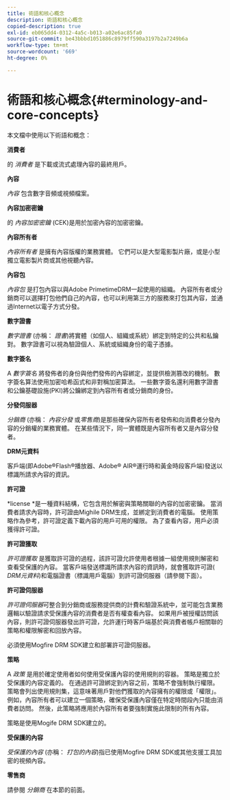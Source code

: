 ```yaml
---
title: 術語和核心概念
description: 術語和核心概念
copied-description: true
exl-id: eb065dd4-0312-4a5c-b013-a02e6ac85fa0
source-git-commit: be43bbbd1051886c8979ff590a3197b2a7249b6a
workflow-type: tm+mt
source-wordcount: '669'
ht-degree: 0%

---
```


# 術語和核心概念{#terminology-and-core-concepts}

本文檔中使用以下術語和概念：

**消費者**

的 *消費者* 是下載或流式處理內容的最終用戶。

**內容**

*內容* 包含數字音頻或視頻檔案。

**內容加密密鑰**

的 *內容加密密鑰* (CEK)是用於加密內容的加密密鑰。

**內容所有者**

*內容所有者* 是擁有內容版權的業務實體。 它們可以是大型電影製片廠，或是小型獨立電影製片商或其他視聽內容。

**內容包**

*內容包* 是打包內容以與Adobe PrimetimeDRM一起使用的組織。 內容所有者或分銷商可以選擇打包他們自己的內容，也可以利用第三方的服務來打包其內容，並通過Internet以電子方式分發。

**數字證書**

*數字證書* (亦稱： *證書*)將實體（如個人、組織或系統）綁定到特定的公共和私鑰對。 數字證書可以視為驗證個人、系統或組織身份的電子憑據。

**數字簽名**

A *數字簽名* 將發佈者的身份與他們發佈的內容綁定，並提供檢測篡改的機制。 數字簽名算法使用加密哈希函式和非對稱加密算法。 一些數字簽名還利用數字證書和公鑰基礎設施(PKI)將公鑰綁定到內容所有者或分銷商的身份。

**分發伺服器**

*分銷商* (亦稱： *內容分發* 或*零售商*)是那些確保內容所有者發佈和向消費者分發內容的分銷權的業務實體。 在某些情況下，同一實體既是內容所有者又是內容分發者。

**DRM元資料**

客戶端(即Adobe®Flash®播放器、Adobe® AIR®運行時和黃金時段客戶端)發送以標識所請求內容的資訊。

**許可證**

*license *是一種資料結構，它包含用於解密與策略關聯的內容的加密密鑰。 當消費者請求內容時，許可證由Mighile DRM生成，並綁定到消費者的電腦。 使用策略作為參考，許可證定義下載內容的用戶可用的權限。 為了查看內容，用戶必須獲得許可證。

**許可證獲取**

*許可證獲取* 是獲取許可證的過程，該許可證允許使用者根據一組使用規則解密和查看受保護的內容。 當客戶端發送標識所請求內容的資訊時，就會獲取許可證( *DRM元資料*)和電腦證書（標識用戶電腦）到許可證伺服器（請參閱下面）。

**許可證伺服器**

*許可證伺服器*可整合到分銷商或服務提供商的計費和驗證系統中，並可能包含業務邏輯以驗證請求受保護內容的消費者是否有權查看內容。 如果用戶被授權訪問該內容，則許可證伺服器發出許可證，允許運行時客戶端基於與消費者帳戶相關聯的策略和權限解密和回放內容。

必須使用Mogfire DRM SDK建立和部署許可證伺服器。

**策略**

A *政策* 是用於確定使用者如何使用受保護內容的使用規則的容器。 策略是獨立於受保護的內容定義的。 在通過許可證綁定到內容之前，策略不會強制執行權限。 策略會列出使用規則集，這意味著用戶對他們獲取的內容擁有的權限或「權限」。 例如，內容所有者可以建立一個策略，確保受保護內容僅在特定時間段內只能由消費者訪問。 然後，此策略將應用於內容所有者要強制實施此限制的所有內容。

策略是使用Mogife DRM SDK建立的。

**受保護的內容**

*受保護的內容* (亦稱： *打包的內容*)指已使用Mogfire DRM SDK或其他支援工具加密的視頻內容。

**零售商**

請參閱 *分銷商* 在本節的前面。
